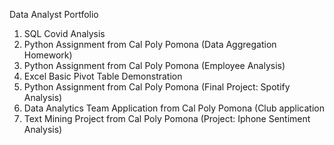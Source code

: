 Data Analyst Portfolio
1. SQL Covid Analysis
2. Python Assignment from Cal Poly Pomona (Data Aggregation Homework)
3. Python Assignment from Cal Poly Pomona (Employee Analysis) 
4. Excel Basic Pivot Table Demonstration
5. Python Assignment from Cal Poly Pomona (Final Project: Spotify Analysis)
6. Data Analytics Team Application from Cal Poly Pomona (Club application
7. Text Mining Project from Cal Poly Pomona (Project: Iphone Sentiment Analysis) 
